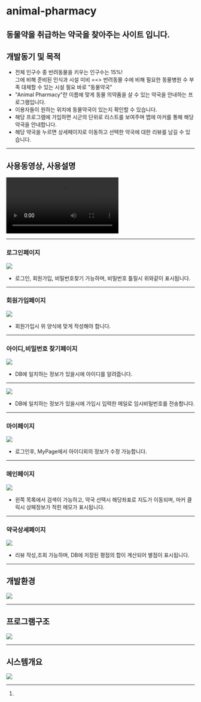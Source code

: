 <h1> animal-pharmacy</h1>
<h2>동물약을 취급하는 약국을 찾아주는 사이트 입니다.</h2>
<h2>개발동기 및 목적</h2>
<ul>
  <li>전체 인구수 중 반려동물을 키우는 인구수는 15%!<br> 그에 비해 준비된 인식과 시설 미비 ==> 반려동물 수에 비해 필요한 동물병원 수 부족 대체할 수 있는 시설 필요 바로 "동물약국"</li>
  <li>"Animal Pharmacy"란 이름에 맞게 동물 의약품을 살 수 있는 약국을 안내하는 프로그램입니다.
  <li>이용자들이 원하는 위치에 동물약국이 있는지 확인할 수 있습니다.</li>
  <li>해당 프로그램에 가입하면 시군의 단위로 리스트를 보여주며 맵에 마커를 통해 해당 약국을 안내합니다.</li>
  <li>해당 약국을 누르면 상세페이지로 이동하고 선택한 약국에 대한 리뷰를 남길 수 있습니다.</li>
</ul>
<hr>
<h2>사용동영상, 사용설명</h2>
<video src="https://user-images.githubusercontent.com/85157790/165730193-4a77528f-6696-47e3-bc5c-f2b87ea7c390.mp4"></video>
<hr>
<h3>로그인페이지</h3>
<image src="https://user-images.githubusercontent.com/85157790/165734754-cef648e0-90ee-4740-bb47-432e0c56bea4.png"></image>
<ul>
  <li> 로그인, 회원가입, 비밀번호찾기 가능하며, 비밀번호 틀릴시 위와같이 표시됩니다.
</ul>
<hr>
<h3>회원가입페이지</h3>
<image src="https://user-images.githubusercontent.com/85157790/165734757-379cb130-c668-4d69-b42c-b33c52412ea5.png"></image>
<ul>
  <li> 회원가입시 위 양식에 맞게 작성해야 합니다. 
</ul>
<hr>
<h3>아이디,비밀번호 찾기페이지</h3>
<image src="https://user-images.githubusercontent.com/85157790/165734761-cae3f95b-01ae-4443-80c1-ded29b0c685b.png"></image>
<ul>
  <li> DB에 일치하는 정보가 있을시에 아이디를 알려줍니다.
</ul>
<hr>
<image src="https://user-images.githubusercontent.com/85157790/165734763-303bf78a-7db1-48b8-96df-f0f9f8222e8f.png"></image>
<ul>
  <li> DB에 일치하는 정보가 있을시에 가입시 입력한 메일로 임시비밀번호를 전송합니다.
</ul>
<hr>
<h3>마이페이지</h3>
<image src="https://user-images.githubusercontent.com/85157790/165734768-2500027c-817d-4e73-b0e6-f1124991393d.png"></image>
<ul>
  <li>로그인후, MyPage에서 아이디외의 정보가 수정 가능합니다.
</ul>
<hr>
<h3>메인페이지</h3>
<image src="https://user-images.githubusercontent.com/85157790/165734769-2aa9b19a-9a7d-44c8-8f07-4bdccf06cc7f.png"></image>
<ul>
  <li> 왼쪽 목록에서 검색이 가능하고, 약국 선택시 해당좌표로 지도가 이동되며, 마커 클릭시 상페정보가 적힌 메모가 표시됩니다. 
</ul>
<hr>
<h3>약국상세페이지</h3>
<image src="https://user-images.githubusercontent.com/85157790/165734774-911361ab-803d-4d91-939e-966fbf933ad8.png"></image>
<ul>
  <li> 리뷰 작성,조회 가능하며, DB에 저장된 평점의 합이 계산되어 별점이 표시됩니다.
</ul>
<hr>
<h2>개발환경</h2>
<image src="https://user-images.githubusercontent.com/85157790/165740053-d0dedcd0-876a-4f11-bca5-9ca4c5fa2378.png"></image>
<hr>
<h2>프로그램구조</h2>
<image src="https://user-images.githubusercontent.com/85157790/165740597-b268907d-377c-4c3e-9728-2c0d63b85edf.png"></image>
<hr>
<h2>시스템개요</h2>
<image src="https://user-images.githubusercontent.com/85157790/165755865-dbe018db-7b9b-4543-a972-399f94d6e404.png"></image>
<hr>
<ol>
  <li>  
</ol>
<image src=""></image>
